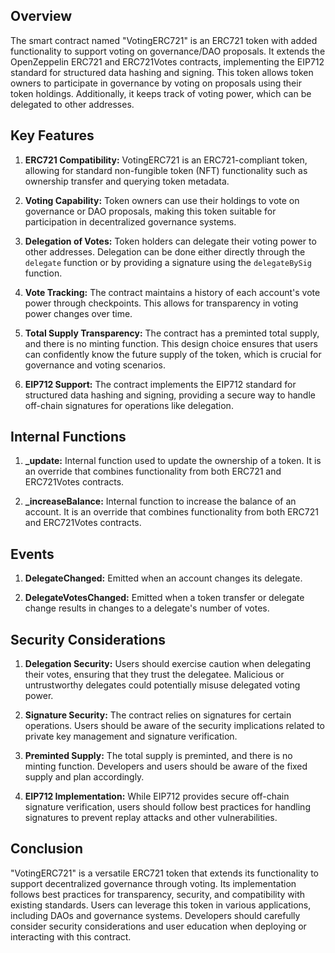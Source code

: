 ## Overview
The smart contract named "VotingERC721" is an ERC721 token with added functionality to support voting on governance/DAO proposals. It extends the OpenZeppelin ERC721 and ERC721Votes contracts, implementing the EIP712 standard for structured data hashing and signing. This token allows token owners to participate in governance by voting on proposals using their token holdings. Additionally, it keeps track of voting power, which can be delegated to other addresses.

## Key Features
1. **ERC721 Compatibility:** VotingERC721 is an ERC721-compliant token, allowing for standard non-fungible token (NFT) functionality such as ownership transfer and querying token metadata.
   
2. **Voting Capability:** Token owners can use their holdings to vote on governance or DAO proposals, making this token suitable for participation in decentralized governance systems.

3. **Delegation of Votes:** Token holders can delegate their voting power to other addresses. Delegation can be done either directly through the `delegate` function or by providing a signature using the `delegateBySig` function.

4. **Vote Tracking:** The contract maintains a history of each account's vote power through checkpoints. This allows for transparency in voting power changes over time.

5. **Total Supply Transparency:** The contract has a preminted total supply, and there is no minting function. This design choice ensures that users can confidently know the future supply of the token, which is crucial for governance and voting scenarios.

6. **EIP712 Support:** The contract implements the EIP712 standard for structured data hashing and signing, providing a secure way to handle off-chain signatures for operations like delegation.

## Internal Functions
1. **_update:** Internal function used to update the ownership of a token. It is an override that combines functionality from both ERC721 and ERC721Votes contracts.

2. **_increaseBalance:** Internal function to increase the balance of an account. It is an override that combines functionality from both ERC721 and ERC721Votes contracts.

## Events
1. **DelegateChanged:** Emitted when an account changes its delegate.

2. **DelegateVotesChanged:** Emitted when a token transfer or delegate change results in changes to a delegate's number of votes.

## Security Considerations
1. **Delegation Security:** Users should exercise caution when delegating their votes, ensuring that they trust the delegatee. Malicious or untrustworthy delegates could potentially misuse delegated voting power.

2. **Signature Security:** The contract relies on signatures for certain operations. Users should be aware of the security implications related to private key management and signature verification.

3. **Preminted Supply:** The total supply is preminted, and there is no minting function. Developers and users should be aware of the fixed supply and plan accordingly.

4. **EIP712 Implementation:** While EIP712 provides secure off-chain signature verification, users should follow best practices for handling signatures to prevent replay attacks and other vulnerabilities.

## Conclusion
"VotingERC721" is a versatile ERC721 token that extends its functionality to support decentralized governance through voting. Its implementation follows best practices for transparency, security, and compatibility with existing standards. Users can leverage this token in various applications, including DAOs and governance systems. Developers should carefully consider security considerations and user education when deploying or interacting with this contract.